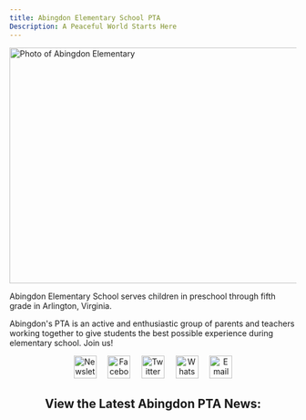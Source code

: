 ```yaml
---
title: Abingdon Elementary School PTA
Description: A Peaceful World Starts Here
---
```

<style>
.title {
    text-align: center;
}
hr {
    display: none;
}
.center {
    text-align: center;
}
</style>
<img src="/img/abingdon.webp" alt="Photo of Abingdon Elementary" height="414" width="736" >

Abingdon Elementary School serves children in preschool through fifth grade in Arlington, Virginia.

Abingdon's PTA is an active and enthusiastic group of parents and teachers working together to give students the best possible experience during elementary school. Join us!

<div class=center>
<a href="https://visitor.constantcontact.com/d.jsp?m=1102670663149&p=oi"><img src="/img/Newsletter.svg" height="40" width="40" alt="Newsletter logo" title="Subscribe to our email newsletter, the Cardinal Courier"></a> &nbsp;&nbsp;&nbsp; <a href="https://www.facebook.com/AbingdonElementaryPTA"><img src="/img/Facebook.svg" height="40" width="40" alt="Facebook logo" title="Follow us on Facebook"></a> &nbsp;&nbsp;&nbsp; <a href="https://twitter.com/AbingdonPTA"><img src="/img/Twitter.svg" height="40" width="40" alt="Twitter logo" title="Follow us on Twitter"></a> &nbsp;&nbsp;&nbsp; <a href="/posts/index.xml"><img src="/img/RSS.svg" height="40" width="40" alt="WhatsApp logo" title="Subscribe to our RSS feed"></a> &nbsp;&nbsp;&nbsp; <a href="mailto:AbingdonElementaryPTA@gmail.com"><img src="/img/Email.svg" height="40" width="40" alt="Email logo" title="Email us"></a>

<h2>View the Latest Abingdon PTA News:</h2>
</div>